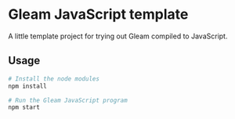 # Gleam JavaScript template

A little template project for trying out Gleam compiled to JavaScript.

## Usage

```sh
# Install the node modules
npm install

# Run the Gleam JavaScript program
npm start
```
